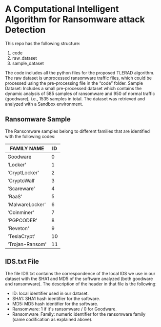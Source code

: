 

# A Computational Intelligent Algorithm for Ransomware attack Detection

This repo has the following structure:
1. code
2. raw_dataset
3. sample_dataset

The code includes all the python files for the proposed TLERAD algorithm.
The raw dataset is unprocessed ransomware traffic files, which could be processed using the pre-processing file in the “code” folder.
Sample Dataset: Includes a small pre-processed dataset which contains the dynamic analysis of 585 samples of ransomware and 950 of normal traffic (goodware), i.e., 1535 samples in total. The dataset was retrieved and analyzed with a Sandbox environment.

## Ransomware Sample
The Ransomware samples belong to different families that are identified with the following codes:

| FAMILY NAME       | ID  |
| ----------------- | --- |
| Goodware          | 0   |
| 'Locker'          | 1   |
| 'CryptLocker'     | 2   |
| 'CryptoWall'      | 3   |
| 'Scareware'       | 4   |
| 'RaaS'            | 5   |
| 'MalwareLocker'   | 6   |
| 'Coinminer'       | 7   |
| 'PGPCODER'        | 8   |
| 'Reveton'         | 9   |
| 'TeslaCrypt'      | 10  |
| 'Trojan-Ransom'   | 11  |

## IDS.txt File
The file IDS.txt contains the correspondence of the local IDS we use in our dataset with the SHA1 and MD5 of the software analyzed (both goodware and ransomware). The description of the header in that file is the following:

- ID: local identifier used in our dataset.
- SHA1: SHA1 hash identifier for the software.
- MD5: MD5 hash identifier for the software.
- Ransomware: 1 if it's ransomware / 0 for Goodware.
- Ransomware_Family: numeric identifier for the ransomware family (same codification as explained above).


